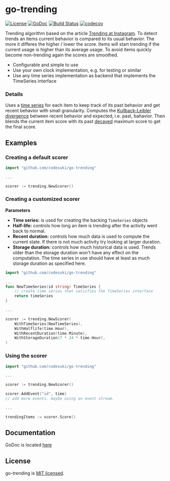 # go-trending
[![License](http://img.shields.io/badge/license-MIT-red.svg?style=flat)](./LICENSE)
[![GoDoc](https://godoc.org/github.com/codesuki/go-trending?status.svg)](https://godoc.org/github.com/codesuki/go-trending)
[![Build Status](http://img.shields.io/travis/codesuki/go-trending.svg?style=flat)](https://travis-ci.org/codesuki/go-trending)
[![codecov](https://codecov.io/gh/codesuki/go-trending/branch/master/graph/badge.svg)](https://codecov.io/gh/codesuki/go-trending)

Trending algorithm based on the article [Trending at Instagram](http://instagram-engineering.tumblr.com/post/122961624217/trending-at-instagram). To detect trends an items current behavior is compared to its usual behavior. The more it differes the higher / lower the score. Items will start trending if the current usage is higher than its average usage. To avoid items quickly become non-trending again the scores are smoothed.

* Configurable and simple to use
* Use your own clock implementation, e.g. for testing or similar
* Use any time series implementation as backend that implements the TimeSeries interface

### Details
Uses a [time series](https://www.github.com/codesuki/go-time-series) for each item to keep track of its past behavior and get recent behavior with small granularity. Computes the [Kullback-Leibler divergence](https://en.wikipedia.org/wiki/Kullback%E2%80%93Leibler_divergence) between recent behavior and expected, i.e. past, bahavior. Then blends the current item score with its past [decayed](https://en.wikipedia.org/wiki/Exponential_decay) maximum score to get the final score.

## Examples

### Creating a default scorer
```go
import "github.com/codesuki/go-trending"

...

scorer := trending.NewScorer()
```

### Creating a customized scorer
**Parameters**
* **Time series:** is used for creating the backing `TimeSeries` objects
* **Half-life:** controls how long an item is trending after the activity went back to normal.
* **Recent duration:** controls how much data is used to compute the current state. If there is not much activity try looking at larger duration.
* **Storage duration:** controls how much historical data is used. Trends older than the storage duration won't have any effect on the computation. The time series in use should have at least as much storage duration as specified here.

```go
import "github.com/codesuki/go-trending"

...
func NewTimeSeries(id string) TimeSeries {
    // create time series that satisfies the TimeSeries interface
    return timeSeries
}

...

scorer := trending.NewScorer(
    WithTimeSeries(NewTimeSeries),
    WithHalflife(time.Hour),
    WithRecentDuration(time.Minute),
    WithStorageDuration(7 * 24 * time.Hour),
)
```


### Using the scorer
```go
import "github.com/codesuki/go-trending"

...

scorer := trending.NewScorer()

scorer.AddEvent("id", time)
// add more events. maybe using an event stream.

...

trendingItems := scorer.Score()
```

## Documentation
GoDoc is located [here](https://godoc.org/github.com/codesuki/go-trending)

## License
go-trending is [MIT licensed](./LICENSE).
